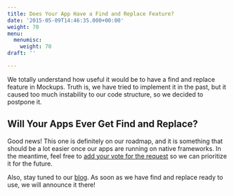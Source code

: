 ```yaml
---
title: Does Your App Have a Find and Replace Feature?
date: '2015-05-09T14:46:35.000+00:00'
weight: 70
menu:
  menumisc:
    weight: 70
draft: ''

---
```

We totally understand how useful it would be to have a find and replace feature in Mockups. Truth is, we have tried to implement it in the past, but it caused too much instability to our code structure, so we decided to postpone it.

## Will Your Apps Ever Get Find and Replace?

Good news! This one is definitely on our roadmap, and it is something that should be a lot easier once our apps are running on native frameworks. In the meantime, feel free to [add your vote for the request](https://forums.balsamiq.com/t/feature-request-text-find-replace/157) so we can prioritize it for the future.

Also, stay tuned to our [blog](http://blogs.balsamiq.com/product/). As soon as we have find and replace ready to use, we will announce it there!
